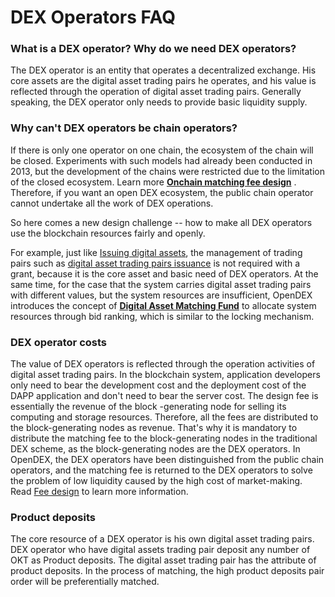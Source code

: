# DEX Operators FAQ

### What is a DEX operator? Why do we need DEX operators?

The DEX operator is an entity that operates a decentralized exchange. His core assets are the digital asset trading pairs he operates, and his value is reflected through the operation of digital asset trading pairs. Generally speaking, the DEX operator only needs to provide  basic liquidity supply.


###  Why can't DEX operators be chain operators?
If there is only one operator on one chain, the ecosystem of the chain will be closed. Experiments with such models had already been conducted in 2013, but the development of the chains were restricted due to the limitation of the closed ecosystem. Learn more   [**Onchain matching fee design**]() . Therefore, if you want an open DEX ecosystem, the public chain operator cannot undertake all the work of DEX operations.

So here comes a new design challenge -- how to make all DEX operators use the blockchain resources fairly and openly.

For example, just like [Issuing digital assets](), the management of trading pairs such as  [digital asset trading pairs issuance]() is not required with a grant, because it is the core asset and basic need of DEX operators. At the same time, for the case that the system carries digital asset trading pairs with different values, but the system resources are insufficient, OpenDEX introduces the concept of   [**Digital Asset Matching Fund**]() to allocate system resources through bid ranking, which is similar to the locking mechanism.

### DEX operator costs
The value of DEX operators is reflected through the operation activities of digital asset trading pairs. In the blockchain system, application developers only need to bear the development cost and the deployment cost of the DAPP application and don't need to bear the server cost.  The design fee is essentially the revenue of the block -generating node for selling its computing and storage resources. Therefore, all the fees are distributed to the block-generating nodes as revenue. That's why it is mandatory to distribute the matching fee to the block-generating nodes in the traditional DEX scheme, as the block-generating nodes are the DEX operators. In OpenDEX, the DEX operators have been distinguished from the public chain operators, and the matching fee is returned to the DEX operators to solve the problem of low liquidity caused by the high cost of market-making. Read  [Fee design]() to learn more information.

### Product deposits

The core resource of a DEX operator is his own digital asset trading pairs. DEX operator who have digital assets trading pair deposit any number of OKT as Product deposits. The digital asset trading pair has the attribute of product deposits. In the process of matching, the high product deposits pair order will be preferentially matched.

